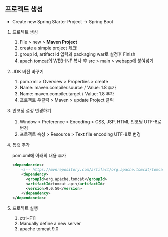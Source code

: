 ## 프로젝트 생성

- Create new Spring Starter Project → Spring Boot
1. 프로젝트 생성
    1. File > new > **Maven Project**
    2. create a simple project 체크!
    3. group id, artifact id 입력과 packaging war로 설정후 Finish
    4. apach tomcat의 WEB-INF 복사 후 src > main > webapp에 붙여넣기
2. JDK 버전 바꾸기
    1. pom.xml > Overview > Properties > create
    2. Name: maven.compiler.source / Value: 1.8 추가
    3. Name: maven.compiler.target / Value: 1.8 추가
    4. 프로젝트 우클릭 > Maven > update Project 클릭
3. 인코딩 설정 변경하기 
    1. Window > Preference > Encoding > CSS, JSP, HTML 인코딩 UTF-8로 변경
    2. 프로젝트 속성 > Resource > Text file encoding UTF-8로 변경
4. 톰캣 추가 

    pom.xml에 아래의 내용 추가

    ```xml
    <dependencies>
    	<!-- https://mvnrepository.com/artifact/org.apache.tomcat/tomcat-api -->
    	<dependency>
    	  <groupId>org.apache.tomcat</groupId>
    	  <artifactId>tomcat-api</artifactId>
    	  <version>9.0.50</version>
    	</dependency>
    </dependencies>
    ```

5. 프로젝트 실행
    1. ctrl+F11
    2. Manually define a new server
    3. apache tomcat 9.0